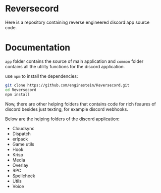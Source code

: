 # Reversecord

Here is a repository containing reverse engineered discord app source code. 

# Documentation

`app` folder contains the source of main application and `common` folder contains all the utility functions for the discord application. 

use `npm` to install the dependencies:

```bash
git clone https://github.com/enginestein/Reversecord.git
cd Reversecord
npm install
```

Now, there are other helping folders that contains code for rich feaures of discord besides just texting, for example discord webhooks.

Below are the helping folders of the discord application:

- Cloudsync
- Dispatch
- erlpack
- Game utils
- Hook
- Krisp
- Media
- Overlay
- RPC
- Spellcheck
- Utils
- Voice

